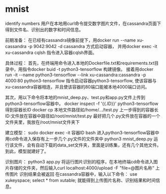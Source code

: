 # mnist
identify numbers
用户在本地用curl命令提交数字图片文件，在cassandra页面下得到文件名、识别出的数字和时间信息。

前期准备：
在已经有cassandra镜像前提下，用docker run --name xu-cassandra -p 9042:9042 -d cassandra 方式启动容器，
并用docker exec -it xu-cassandra cqlsh 指令进入容器cqlsh界面。

具体过程：
首先，在终端用命令进入本地的Dockerfile.txt和requirements.txt目录中，用指令docker buid -t python3-tensorflow 构建镜像。
接着用docker run -it --name python3-tensorflow --link xu-cassandra:cassandra -p 4000:80 python3-tensorflow 指令启动容器python3-tensorflow,
使该容器与xu-cassandra容器相连，并且使该容器的80端口能被本地4000端口访问。

其次，用以下命令将本地的mnist_deep.py、test.py和app.py文件上传到python3-tensorflow容器中。
docker inspect -f '{{.ID}}' python3-tensorflow  得到容器长ID
docker cp 本地文件路径如/home/.../test.py 上一步得到的容器长ID:文件放在容器中路径如/root/mnist/test.py
最好把几个.py文件放在容器的一个文件夹里，我放在/root/mnist文件夹下

建立模型：
sudo docker exec -it 容器ID bash 进入python3-tensorflow容器中
用cd命令进入保存有上一步几个.py文件的文件夹中
python3 mnist_deep.py 运行该文件，会有自动下载的data_set文件夹，里面是训练集，还有几个其他文件。
到此，模型就建好了。

识别图片：
python3 app.py 将运行图片识别的程序，在本地终端cd命令进入图片存储的文件夹，然后输入curl localhost:4000/upload -F "file=@图片名称“ 上传图片
识别结果会被返回
在cassandra容器中，输入以下命令：
use xukeyspace;
select * from xutable;
就能得到上传图片名称、识别结果和时间信息。
